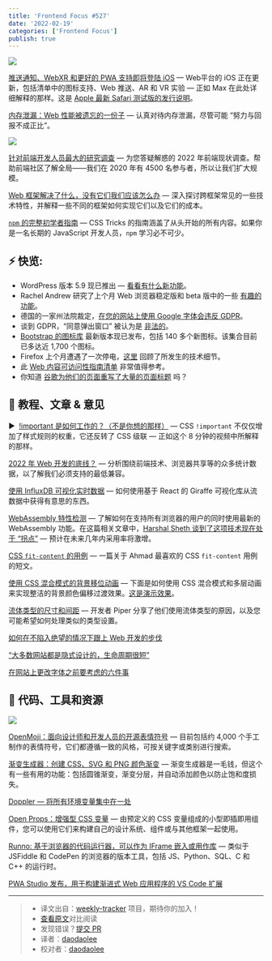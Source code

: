 ```yaml
---
title: 'Frontend Focus #527'
date: '2022-02-19'
categories: ['Frontend Focus']
publish: true
---
```


![](https://res.cloudinary.com/cpress/image/upload/w_1280,e_sharpen:60/v1643811592/tvkm4honhlfdzog8dxwg.jpg)

<!--以上是预览信息，图片一张或限制百字左右，前者优先-->
<!-- more -->

[推送通知、WebXR 和更好的 PWA 支持即将登陆 iOS](https://frontendfoc.us/link/119219/web "firt.dev") — Web平台的 iOS 正在更新，包括清单中的图标支持、Web 推送、AR 和 VR 实验 — 正如 Max 在此处详细解释的那样。这是 [Apple 最新 Safari 测试版的发行说明](https://frontendfoc.us/link/119220/web)。

[内存泄漏：Web 性能被遗忘的一份子](https://frontendfoc.us/link/119224/web "nolanlawson.com") — 认真对待内存泄漏，尽管可能 “努力与回报不成正比”。

![](https://copm.s3.amazonaws.com/79c594b3.jpg)

[针对前端开发人员最大的研究调查](https://frontendfoc.us/link/119221/web "hubs.ly") — 为您答疑解惑的 2022 年前端现状调查。帮助前端社区了解全局——我们在 2020 年有 4500 名参与者，所以让我们扩大规模。

[Web 框架解决了什么，没有它们我们应该怎么办](https://frontendfoc.us/link/119223/web "www.smashingmagazine.com") — 深入探讨跨框架常见的一些技术特性，并解释一些不同的框架如何实现它们以及它们的成本。

[`npm` 的完整初学者指南](https://frontendfoc.us/link/119222/web "css-tricks.com") — CSS Tricks 的指南涵盖了从头开始的所有内容。如果你是一名长期的 JavaScript 开发人员，`npm` 学习必不可少。

## **⚡️ 快览:**

*   WordPress 版本 5.9 现已推出 — [看看有什么新功能](https://frontendfoc.us/link/119225/web)。
*   Rachel Andrew 研究了上个月 Web 浏览器稳定版和 beta 版中的一些 [有趣的功能](https://frontendfoc.us/link/119226/web)。
*   德国的一家州法院裁定，[在您的网站上使用 Google 字体会违反 GDPR](https://frontendfoc.us/link/119227/web)。
*   谈到 GDPR，“同意弹出窗口” 被认为是 [非法的](https://frontendfoc.us/link/119228/web)。
*   [Bootstrap 的图标库](https://frontendfoc.us/link/119229/web) 最新版本现已发布，包括 140 多个新图标。该集合目前已多达近 1,700 个图标。
*   Firefox 上个月遭遇了一次停电，[这里](https://frontendfoc.us/link/119230/web) 回顾了所发生的技术细节。
*   此 [Web 内容可访问性指南清单](https://frontendfoc.us/link/119231/web) 非常值得参考。
*   你知道 [谷歌为他们的页面重写了大量的页面标题](https://frontendfoc.us/link/119232/web) 吗？

## 📙 **教程、文章 & 意见**

▶  [!important 是如何工作的？（不是你想的那样）](https://frontendfoc.us/link/119233/web "www.youtube.com") — CSS `!important` 不仅仅增加了样式规则的权重，它还反转了 CSS 级联 — 正如这个 8 分钟的视频中所解释的那样。

[2022 年 Web 开发的底线？](https://frontendfoc.us/link/119234/web "engineering.linecorp.com") — 分析围绕前端技术、浏览器共享等的众多统计数据，以了解我们必须支持的最低兼容。

[使用 InfluxDB 可视化实时数据](https://frontendfoc.us/link/119235/web "www.influxdata.com") — 如何使用基于 React 的 Giraffe 可视化库从流数据中获得有意思的东西。

[WebAssembly 特性检测](https://frontendfoc.us/link/119236/web "web.dev") — 了解如何在支持所有浏览器的用户的同时使用最新的 WebAssembly 功能。在这篇相关文章中，[Harshal Sheth 谈到了这项技术现在处于 “拐点”](https://frontendfoc.us/link/119237/web) — 预计在未来几年内采用率将激增。

[CSS `fit-content` 的用例](https://frontendfoc.us/link/119238/web "ishadeed.com") — 一篇关于 Ahmad 最喜欢的 CSS `fit-content` 用例的短文。

[使用 CSS 混合模式的背景移位动画](https://frontendfoc.us/link/119239/web "tympanus.net") — 下面是如何使用 CSS 混合模式和多层动画来实现整洁的背景颜色偏移过渡效果。[这是演示效果](https://frontendfoc.us/link/119240/web)。

[流体类型的尺寸和间距](https://frontendfoc.us/link/119241/web "piperhaywood.com") — 开发者 Piper 分享了他们使用流体类型的原因，以及您可能希望如何处理类似的类型设置。

[如何在不陷入绝望的情况下跟上 Web 开发的步伐](https://frontendfoc.us/link/119242/web)  

[“大多数网站都是隐式设计的，生命周期很短”](https://frontendfoc.us/link/119243/web)  

[在网站上更改字体之前要考虑的六件事](https://frontendfoc.us/link/119244/web)  

## 🔧 **代码、工具和资源**

![](https://res.cloudinary.com/cpress/image/upload/w_1280,e_sharpen:60/v1643812162/c9qzattwnae3rwqeniuo.png)

[OpenMoji：面向设计师和开发人员的开源表情符号](https://frontendfoc.us/link/119249/web "openmoji.org") — 目前包括约 4,000 个手工制作的表情符号，它们都遵循一致的风格，可按关键字或类别进行搜索。

[渐变生成器：创建 CSS、SVG 和 PNG 颜色渐变](https://frontendfoc.us/link/119250/web "doodad.dev") — 渐变生成器是一毛钱，但这个有一些有用的功能：包括圆锥渐变，渐变分层，并自动添加颜色以防止饱和度损失。

[Doppler — 将所有环境变量集中在一处](https://frontendfoc.us/link/119251/web "www.doppler.com")

[Open Props：增强型 CSS 变量](https://frontendfoc.us/link/119252/web "open-props.style") — 由预定义的 CSS 变量组成的小型即插即用组件，您可以使用它们来构建自己的设计系统、组件或与其他框架一起使用。

[Runno: 基于浏览器的代码运行器，可以作为 IFrame 嵌入或用作库](https://frontendfoc.us/link/119253/web "runno.dev") — 类似于 JSFiddle 和 CodePen 的浏览器的版本工具，包括 JS、Python、SQL、C 和 C++ 的运行时。

[PWA Studio 发布，用于构建渐进式 Web 应用程序的 VS Code 扩展](https://frontendfoc.us/link/119254/web)  

---
> * 译文出自：[weekly-tracker](https://github.com/FEDarling/weekly-tracker) 项目，期待你的加入！
> * [查看原文](https://frontendfoc.us/issues/527)对比阅读
> * 发现错误？[提交 PR](https://github.com/FEDarling/weekly-tracker/blob/main/weeklys/frontend_focus/527/README.md)
> * 译者：[daodaolee](https://github.com/daodaolee)
> * 校对者：[daodaolee](https://github.com/daodaolee)
